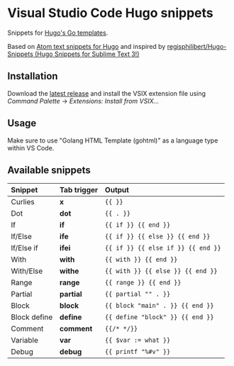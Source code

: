 # Visual Studio Code Hugo snippets

Snippets for [Hugo's Go templates](https://gohugo.io/templates/introduction/).

Based on [Atom text snippets for Hugo](https://github.com/holehan/atom-hugo-snippets) and inspired by [regisphilibert/Hugo-Snippets (Hugo Snippets for Sublime Text 3!)](https://github.com/regisphilibert/Hugo-Snippets)

## Installation

Download the [latest release](https://github.com/holehan/vscode-hugo-snippets/releases) and install the VSIX extension file using _Command Palette_ -> _Extensions: Install from VSIX..._

## Usage

Make sure to use "Golang HTML Template (gohtml)" as a language type within VS Code.

## Available snippets

| Snippet      | Tab trigger | Output                             |
| :----------- | :---------- | :--------------------------------- |
| Curlies      | **x**       | `{{ }}`                            |
| Dot          | **dot**     | `{{ . }}`                          |
| If           | **if**      | `{{ if }} {{ end }}`               |
| If/Else      | **ife**     | `{{ if }} {{ else }} {{ end }}`    |
| If/Else if   | **ifei**    | `{{ if }} {{ else if }} {{ end }}` |
| With         | **with**    | `{{ with }} {{ end }}`             |
| With/Else    | **withe**   | `{{ with }} {{ else }} {{ end }}`  |
| Range        | **range**   | `{{ range }} {{ end }}`            |
| Partial      | **partial** | `{{ partial "" . }}`               |
| Block        | **block**   | `{{ block "main" . }} {{ end }}`   |
| Block define | **define**  | `{{ define "block" }} {{ end }}`   |
| Comment      | **comment** | `{{/* */}}`                        |
| Variable     | **var**     | `{{ $var := what }}`               |
| Debug        | **debug**   | `{{ printf "%#v" }}`               |
